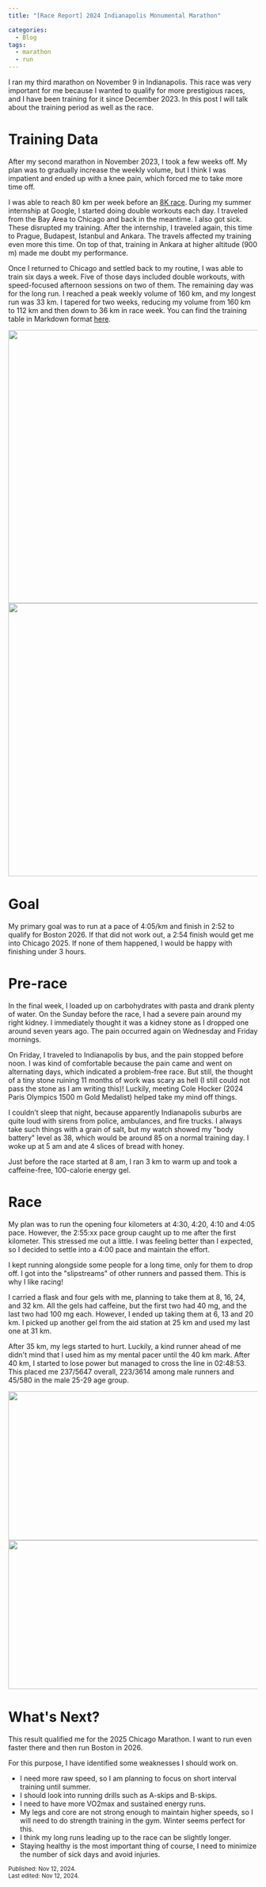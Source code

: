 ```yaml
---
title: "[Race Report] 2024 Indianapolis Monumental Marathon"

categories:
  - Blog
tags:
  - marathon
  - run
---
```


I ran my third marathon on November 9 in Indianapolis. This race was very important for me because I wanted to qualify for more prestigious races, and I have been training for it since December 2023. In this post I will talk about the training period as well as the race.

# Training Data
After my second marathon in November 2023, I took a few weeks off. My plan was to gradually increase the weekly volume, but I think I was impatient and ended up with a knee pain, which forced me to take more time off.

I was able to reach 80 km per week before an [8K race](https://alperengormez.github.io/blog/shamrock-8k/). During my summer internship at Google, I started doing double workouts each day. I traveled from the Bay Area to Chicago and back in the meantime. I also got sick. These disrupted my training. After the internship, I traveled again, this time to Prague, Budapest, Istanbul and Ankara. The travels affected my training even more this time. On top of that, training in Ankara at higher altitude (900 m) made me doubt my performance.

Once I returned to Chicago and settled back to my routine, I was able to train six days a week. Five of those days included double workouts, with speed-focused afternoon sessions on two of them. The remaining day was for the long run.  I reached a peak weekly volume of 160 km, and my longest run was 33 km. I tapered for two weeks, reducing my volume from 160 km to 112 km and then down to 36 km in race week. You can find the training table in Markdown format [here](https://alperengormez.github.io//assets/imm/imm_training.md).

<img src="https://alperengormez.github.io//assets/imm/weekly.png" width="550" height="550">

<img src="https://alperengormez.github.io//assets/imm/scatter.gif" width="550" height="550">

# Goal
My primary goal was to run at a pace of 4:05/km and finish in 2:52 to qualify for Boston 2026. If that did not work out, a 2:54 finish would get me into Chicago 2025. If none of them happened, I would be happy with finishing under 3 hours.

# Pre-race
In the final week, I loaded up on carbohydrates with pasta and drank plenty of water. On the Sunday before the race, I had a severe pain around my right kidney. I immediately thought it was a kidney stone as I dropped one around seven years ago. The pain occurred again on Wednesday and Friday mornings.

On Friday, I traveled to Indianapolis by bus, and the pain stopped before noon. I was kind of comfortable because the pain came and went on alternating days, which indicated a problem-free race. But still, the thought of a tiny stone ruining 11 months of work was scary as hell (I still could not pass the stone as I am writing this)! Luckily, meeting Cole Hocker (2024 Paris Olympics 1500 m Gold Medalist) helped take my mind off things.

I couldn’t sleep that night, because apparently Indianapolis suburbs are quite loud with sirens from police, ambulances, and fire trucks. I always take such things with a grain of salt, but my watch showed my "body battery" level as 38, which would be around 85 on a normal training day. I woke up at 5 am and ate 4 slices of bread with honey.

Just before the race started at 8 am, l ran 3 km to warm up and took a caffeine-free, 100-calorie energy gel.

# Race
My plan was to run the opening four kilometers at 4:30, 4:20, 4:10 and 4:05 pace. However, the 2:55:xx pace group caught up to me after the first kilometer. This stressed me out a little. I was feeling better than I expected, so I decided to settle into a 4:00 pace and maintain the effort.

I kept running alongside some people for a long time, only for them to drop off. I got into the "slipstreams" of other runners and passed them. This is why I like racing!

I carried a flask and four gels with me, planning to take them at 8, 16, 24, and 32 km. All the gels had caffeine, but the first two had 40 mg, and the last two had 100 mg each. However, I ended up taking them at 6, 13 and 20 km. I picked up another gel from the aid station at 25 km and used my last one at 31 km.

After 35 km, my legs started to hurt. Luckily, a kind runner ahead of me didn't mind that I used him as my mental pacer until the 40 km mark. After 40 km, I started to lose power but managed to cross the line in 02:48:53. This placed me 237/5647 overall, 223/3614 among male runners and 45/580 in the male 25-29 age group.

<img src="https://alperengormez.github.io//assets/imm/hr.JPG" width="550" height="300">

<img src="https://alperengormez.github.io//assets/imm/laps.JPG" width="550" height="300">

# What's Next?
This result qualified me for the 2025 Chicago Marathon. I want to run even faster there and then run Boston in 2026.

For this purpose, I have identified some weaknesses I should work on.
* I need more raw speed, so I am planning to focus on short interval training until summer.
* I should look into running drills such as A-skips and B-skips.
* I need to have more VO2max and sustained energy runs.
* My legs and core are not strong enough to maintain higher speeds, so I will need to do strength training in the gym. Winter seems perfect for this.
* I think my long runs leading up to the race can be slightly longer.
* Staying healthy is the most important thing of course, I need to minimize the number of sick days and avoid injuries.

<small>Published: Nov 12, 2024.<br>
Last edited: Nov 12, 2024.</small>